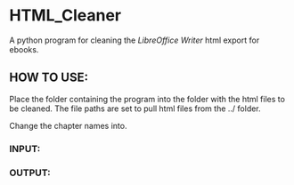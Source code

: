 # HTML_Cleaner

A python program for cleaning the *LibreOffice Writer* html export for ebooks.

## HOW TO USE:
Place the folder containing the program into the folder with the html files to be cleaned. The file paths are set to pull html files from the ../ folder.

Change the chapter names into.

### INPUT:

### OUTPUT: